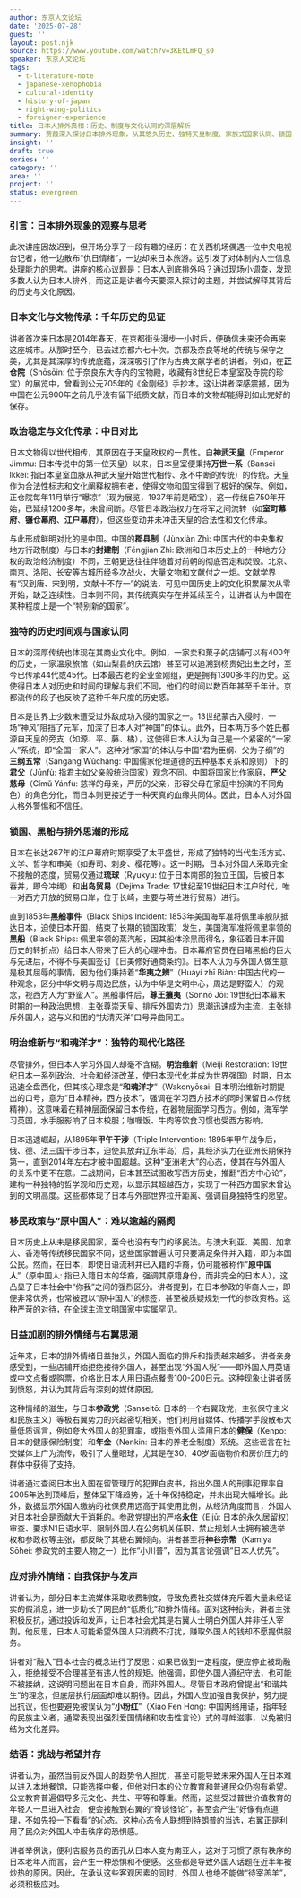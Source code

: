```yaml
---
author: 东京人文论坛
date: '2025-07-28'
guest: ''
layout: post.njk
source: https://www.youtube.com/watch?v=3KEtLmFQ_s0
speaker: 东京人文论坛
tags:
  - t-literature-note
  - japanese-xenophobia
  - cultural-identity
  - history-of-japan
  - right-wing-politics
  - foreigner-experience
title: 日本人排外真相：历史、制度与文化认同的深层解析
summary: 贾葭深入探讨日本排外现象，从其悠久历史、独特天皇制度、家族式国家认同、锁国传统及近代右翼思潮等多维度剖析，并结合个人经历反思外国人融入日本社会面临的挑战。
insight: ''
draft: true
series: ''
category: ''
area: ''
project: ''
status: evergreen
---
```

### 引言：日本排外现象的观察与思考

此次讲座因故迟到，但开场分享了一段有趣的经历：在关西机场偶遇一位中央电视台记者，他一边散布“仇日情绪”，一边却来日本旅游。这引发了对体制内人士信息处理能力的思考。讲座的核心议题是：日本人到底排外吗？通过现场小调查，发现多数人认为日本人排外，而这正是讲者今天要深入探讨的主题，并尝试解释其背后的历史与文化原因。

### 日本文化与文物传承：千年历史的见证

讲者首次来日本是2014年春天，在京都街头漫步一小时后，便确信未来还会再来这座城市。从那时至今，已去过京都六七十次。京都及奈良等地的传统与保守之美，尤其是其深厚的传统底蕴，深深吸引了作为古典文献学者的讲者。例如，在**正仓院**（Shōsōin: 位于奈良东大寺内的宝物殿，收藏有8世纪日本皇室及寺院的珍宝）的展览中，曾看到公元705年的《金刚经》手抄本。这让讲者深感震撼，因为中国在公元900年之前几乎没有留下纸质文献，而日本的文物却能得到如此完好的保存。

### 政治稳定与文化传承：中日对比

日本文物得以世代相传，其原因在于天皇政权的一贯性。自**神武天皇**（Emperor Jimmu: 日本传说中的第一位天皇）以来，日本皇室便秉持**万世一系**（Bansei Ikkei: 指日本皇室血脉从神武天皇开始世代相传、永不中断的传统）的传统。天皇作为合法性标志和文化阐释权拥有者，使得文物和国宝得到了极好的保存。例如，正仓院每年11月举行“曝凉”（现为展览，1937年前是晒宝），这一传统自750年开始，已延续1200多年，未曾间断。尽管日本政治权力在将军之间流转（如**室町幕府**、**镰仓幕府**、**江户幕府**），但这些变动并未冲击天皇的合法性和文化传承。

与此形成鲜明对比的是中国。中国的**郡县制**（Jùnxiàn Zhì: 中国古代的中央集权地方行政制度）与日本的**封建制**（Fēngjiàn Zhì: 欧洲和日本历史上的一种地方分权的政治经济制度）不同，王朝更迭往往伴随着对前朝的彻底否定和焚毁。北京、南京、洛阳、长安等古城历经多次战火，大量文物和文献付之一炬。文献学界有“汉到唐、宋到明，文献十不存一”的说法，可见中国历史上的文化积累屡次从零开始，缺乏连续性。日本则不同，其传统真实存在并延续至今，让讲者认为中国在某种程度上是一个“特别新的国家”。

### 独特的历史时间观与国家认同

日本的深厚传统也体现在其商业文化中。例如，一家卖和菓子的店铺可以有400年的历史，一家温泉旅馆（如山梨县的庆云馆）甚至可以追溯到杨贵妃出生之时，至今已传承44代或45代。日本最古老的企业金刚组，更是拥有1300多年的历史。这使得日本人对历史和时间的理解与我们不同，他们的时间以数百年甚至千年计。京都流传的段子也反映了这种千年尺度的历史感。

日本是世界上少数未遭受过外敌成功入侵的国家之一。13世纪蒙古入侵时，一场“神风”阻挡了元军，加深了日本人对“神国”的体认。此外，日本两万多个姓氏都源自天皇的旁支（如源、平、藤、橘），这使得日本人认为自己是一个紧密的“一家人”系统，即“全国一家人”。这种对“家国”的体认与中国“君为臣纲、父为子纲”的**三纲五常**（Sāngāng Wǔcháng: 中国儒家伦理道德的五种基本关系和原则）下的**君父**（Jūnfù: 指君主如父亲般统治国家）观念不同。中国将国家比作家庭，**严父慈母**（Címǔ Yánfù: 慈祥的母亲，严厉的父亲，形容父母在家庭中扮演的不同角色）的角色分化，而日本则更接近于一种天真的血缘共同体。因此，日本人对外国人格外警惕和不信任。

### 锁国、黑船与排外思潮的形成

日本在长达267年的江户幕府时期享受了太平盛世，形成了独特的当代生活方式、文学、哲学和审美（如寿司、刺身、樱花等）。这一时期，日本对外国人采取完全不接触的态度，贸易仅通过**琉球**（Ryukyu: 位于日本南部的独立王国，后被日本吞并，即今冲绳）和**出岛贸易**（Dejima Trade: 17世纪至19世纪日本江户时代，唯一对西方开放的贸易口岸，位于长崎，主要与荷兰进行贸易）进行。

直到1853年**黑船事件**（Black Ships Incident: 1853年美国海军准将佩里率舰队抵达日本，迫使日本开国，结束了长期的锁国政策）发生，美国海军准将佩里率领的**黑船**（Black Ships: 佩里率领的蒸汽船，因其船体涂黑而得名，象征着日本开国历史的转折点）给日本人带来了巨大的心理冲击。日本幕府官员在目睹黑船的巨大与先进后，不得不与美国签订《日美修好通商条约》。日本人认为与外国人做生意是极其屈辱的事情，因为他们秉持着“**华夷之辨**”（Huáyí zhī Biàn: 中国古代的一种观念，区分中华文明与周边民族，认为中华是文明中心，周边是野蛮人）的观念，视西方人为“野蛮人”。黑船事件后，**尊王攘夷**（Sonnō Jōi: 19世纪日本幕末时期的一种政治思想，主张尊崇天皇、排斥外国势力）思潮迅速成为主流，主张排斥外国人，这与义和团的“扶清灭洋”口号异曲同工。

### 明治维新与“和魂洋才”：独特的现代化路径

尽管排外，但日本人学习外国人却毫不含糊。**明治维新**（Meiji Restoration: 19世纪日本一系列政治、社会和经济改革，使日本现代化并成为世界强国）时期，日本迅速全盘西化，但其核心理念是“**和魂洋才**”（Wakonyōsai: 日本明治维新时期提出的口号，意为“日本精神，西方技术”，强调在学习西方技术的同时保留日本传统精神）。这意味着在精神层面保留日本传统，在器物层面学习西方。例如，海军学习英国，水手服影响了日本校服；咖喱饭、牛肉等饮食习惯也受西方影响。

日本迅速崛起，从1895年**甲午干涉**（Triple Intervention: 1895年甲午战争后，俄、德、法三国干涉日本，迫使其放弃辽东半岛）后，其经济实力在亚洲长期保持第一，直到2014年左右才被中国超越。这种“亚洲老大”的心态，使其在与外国人的关系中更不在意。二战期间，日本甚至试图改写西方历史，推翻“西方中心论”，建构一种独特的哲学观和历史观，以显示其超越西方，实现了一种西方国家未曾达到的文明高度。这些都体现了日本与外部世界拉开距离、强调自身独特性的愿望。

### 移民政策与“原中国人”：难以逾越的隔阂

日本历史上从未是移民国家，至今也没有专门的移民法。与澳大利亚、美国、加拿大、香港等传统移民国家不同，这些国家普遍认可只要满足条件并入籍，即为本国公民。然而，在日本，即使日语流利并已入籍的华裔，仍可能被称作“**原中国人**”（原中国人: 指已入籍日本的华裔，强调其原籍身份，而非完全的日本人），这凸显了日本社会中“你我”之间的强烈区分。讲者提到，在日本参政的华裔人士，即便非常优秀，也常被冠以“原中国人”的标签，甚至被质疑规划一代的参政资格。这种严苛的对待，在全球主流文明国家中实属罕见。

### 日益加剧的排外情绪与右翼思潮

近年来，日本的排外情绪日益抬头，外国人面临的排斥和指责越来越多。讲者亲身感受到，一些店铺开始拒绝接待外国人，甚至出现“外国人税”——即外国人用英语或中文点餐或购票，价格比日本人用日语点餐贵100-200日元。这种现象让讲者感到愤怒，并认为其背后有深刻的媒体原因。

这种情绪的滋生，与日本**参政党**（Sanseitō: 日本的一个右翼政党，主张保守主义和民族主义）等极右翼势力的兴起密切相关。他们利用自媒体、传播学手段散布大量低质谣言，例如夸大外国人的犯罪率，或指责外国人滥用日本的**健保**（Kenpo: 日本的健康保险制度）和**年金**（Nenkin: 日本的养老金制度）系统。这些谣言在社交媒体上广为流传，吸引了大量眼球，尤其是在30、40岁面临物价和房价压力的群体中获得了支持。

讲者通过查阅日本出入国在留管理厅的犯罪白皮书，指出外国人的刑事犯罪率自2005年达到顶峰后，整体呈下降趋势，近十年保持稳定，并未出现大幅增长。此外，数据显示外国人缴纳的社保费用远高于其使用比例，从经济角度而言，外国人对日本社会是贡献大于消耗的。参政党提出的严格**永住**（Eijū: 日本的永久居留权）审查、要求N1日语水平、限制外国人在公务机关任职、禁止规划人士拥有被选举权和参政权等主张，都反映了其极右翼倾向。讲者甚至将**神谷宗幣**（Kamiya Sōhei: 参政党的主要人物之一）比作“小川普”，因为其言论强调“日本人优先”。

### 应对排外情绪：自我保护与发声

讲者认为，部分日本主流媒体采取收费制度，导致免费社交媒体充斥着大量未经证实的假消息，进一步助长了网民的“低质化”和排外情绪。面对这种抬头，讲者主张积极反抗，通过投诉和发声，让日本社会尤其是右翼人士明白外国人并非任人宰割。他反思，日本人可能希望外国人只消费不打扰，赚取外国人的钱却不愿提供服务。

讲者对“融入”日本社会的概念进行了反思：如果已做到一定程度，便应停止被动融入，拒绝接受不合理甚至有违人性的规矩。他强调，即使外国人遵纪守法，也可能不被接纳，这说明问题出在日本自身，而非外国人。尽管日本政府曾提出“和谐共生”的理念，但底层执行层面却难以期待。因此，外国人应加强自我保护，努力提出抗议，但也要避免被误认为“**小粉红**”（Xiao Fen Hong: 中国网络用语，指年轻的民族主义者，通常表现出强烈爱国情绪和攻击性言论）式的寻衅滋事，以免被归结为文化差异。

### 结语：挑战与希望并存

讲者认为，虽然当前反外国人的趋势令人担忧，甚至可能导致未来外国人在日本难以进入本地餐馆，只能选择中餐，但他对日本的公立教育和普通民众仍抱有希望。公立教育普遍倡导多元文化、共生、平等和尊重。然而，这些受过普世价值教育的年轻人一旦进入社会，便会接触到右翼的“奇谈怪论”，甚至会产生“好像有点道理，不如先投一下看看”的心态。这种心态令人联想到特朗普的当选，右翼正是利用了民众对外国人冲击秩序的恐惧感。

讲者举例说，便利店服务员的面孔从日本人变为南亚人，这对于习惯了原有秩序的日本老年人而言，会产生一种恐惧和不便感。这些都是导致外国人话题在近半年被炒热的原因。因此，在承认这些客观因素的同时，外国人也绝不能做“待宰羔羊”，必须积极应对。
